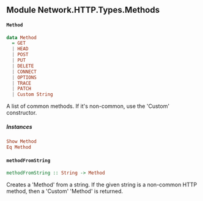 ## Module Network.HTTP.Types.Methods

#### `Method`

``` purescript
data Method
  = GET
  | HEAD
  | POST
  | PUT
  | DELETE
  | CONNECT
  | OPTIONS
  | TRACE
  | PATCH
  | Custom String
```

A list of common methods. If it's non-common, use the 'Custom'
constructor.

##### Instances
``` purescript
Show Method
Eq Method
```

#### `methodFromString`

``` purescript
methodFromString :: String -> Method
```

Creates a 'Method' from a string. If the given string is a
non-common HTTP method, then a 'Custom' 'Method' is returned.


